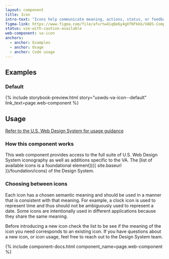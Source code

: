 ```yaml
---
layout: component
title: Icon
intro-text: "Icons help communicate meaning, actions, status, or feedback. This component provides an easy way to access the foundational iconography of the Design System."
figma-link: https://www.figma.com/file/afurtw4iqQe6y4gXfNfkkk/VADS-Component-Library?type=design&node-id=293%3A6211&mode=design&t=TEFuX0eQQAyBV7Xh-1
status: use-with-caution-available
web-component: va-icon
anchors:
  - anchor: Examples
  - anchor: Usage
  - anchor: Code usage
---
```


## Examples

### Default

{% include storybook-preview.html story="uswds-va-icon--default" link_text=page.web-component %}

## Usage

<a class="vads-c-action-link--blue" href="https://designsystem.digital.gov/components/icon/">Refer to the U.S. Web Design System for usage guidance</a>

### How this component works

This web component provides access to the full suite of U.S. Web Design System iconography as well as additions specific to the VA. The [list of available icons is a foundational element]({{ site.baseurl }}/foundation/icons) of the Design System.

### Choosing between icons

Each icon has a chosen semantic meaning and should be used in a manner that is consistent with that meaning. For example, a clock icon is used to represent time and thus should not be ambiguously used to represent a date. Some icons are intentionally used in different applications because they share the same meaning.

Before introducing a new icon check the list to be see if the meaning of the icon you need corresponds to an existing icon. If you have questions about a new icon, or icon usage, feel free to reach out to the Design System team.

{% include component-docs.html component_name=page.web-component %}